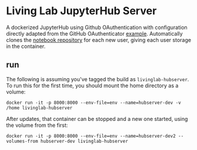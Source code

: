 # Living Lab JupyterHub Server

A dockerized JupyterHub using Github OAuthentication with configuration 
directly adapted from the GitHub OAuthenticator [example][]. Automatically
clones the [notebook repository][dds] for each new user, giving each user
storage in the container.

[example]: https://github.com/jupyter/oauthenticator/tree/master/example
[dds]: https://github.com/edinburghlivinglab/dds-notebooks

## run

The following is assuming you've tagged the build as `livinglab-hubserver`.
To run this for the first time, you should mount the home directory as a
volume:

```
docker run -it -p 8000:8000 --env-file=env --name=hubserver-dev -v /home livinglab-hubserver 
```

After updates, that container can be stopped and a new one started, using
the volume from the first:

```
docker run -it -p 8000:8000 --env-file=env --name=hubserver-dev2 --volumes-from hubserver-dev livinglab-hubserver 
```
